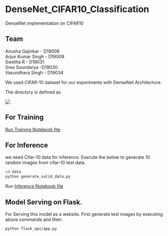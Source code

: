 # DenseNet_CIFAR10_Classification

DenseNet implementation on CIFAR10


## Team
Anusha Gajinkar - D19008 </br>
Arjun Kumar Singh - D19009 </br>
Swetha R  - D19031 </br>
Sree Soundarya -D19030 </br>
Vasundhara Singh - D19034 </br>

We used CIFAR-10 dataset for our experiments with DenseNet Architecture. 

The directory is defined as 

![](dir_struct.png)

## For Training

[Run Training Notebook file](TrainingNotebook.ipynb)



## For Inference

 we need Cifar-10 data for inference. Execute the below to generate 10 random images from cifar-10 test data.

```bash
cd data
python generate_valid_data.py
```

Run [Inference Notebook file](InferenceNotebook.ipynb)



## Model Serving on Flask.

For Serving this model as a website. First generate  test images by executing above commands and then.


```bash
python flask_api/app.py
```
